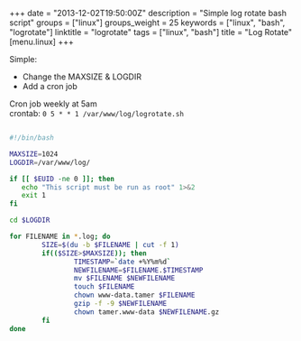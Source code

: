 +++
date = "2013-12-02T19:50:00Z"
description = "Simple log rotate bash script"
groups = ["linux"]
groups_weight = 25
keywords = ["linux", "bash", "logrotate"]
linktitle = "logrotate"
tags = ["linux", "bash"]
title = "Log Rotate"
[menu.linux]
+++

Simple:

 - Change the MAXSIZE & LOGDIR 
 - Add a cron job


Cron job weekly at 5am  
crontab: `0 5 * * 1 /var/www/log/logrotate.sh`


```bash

#!/bin/bash

MAXSIZE=1024
LOGDIR=/var/www/log/

if [[ $EUID -ne 0 ]]; then
   echo "This script must be run as root" 1>&2
   exit 1
fi

cd $LOGDIR

for FILENAME in *.log; do
        SIZE=$(du -b $FILENAME | cut -f 1)
        if(($SIZE>$MAXSIZE)); then
                TIMESTAMP=`date +%Y%m%d`
                NEWFILENAME=$FILENAME.$TIMESTAMP
                mv $FILENAME $NEWFILENAME
                touch $FILENAME
                chown www-data.tamer $FILENAME
                gzip -f -9 $NEWFILENAME
                chown tamer.www-data $NEWFILENAME.gz
        fi
done

```